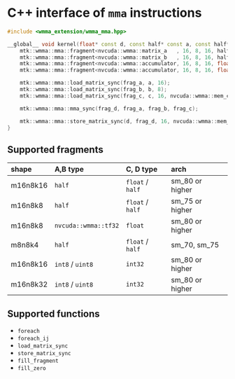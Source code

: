 # C++ interface of `mma` instructions

```cpp
#include <wmma_extension/wmma_mma.hpp>

__global__ void kernel(float* const d, const half* const a, const half* const b, const float* const c) {
    mtk::wmma::mma::fragment<nvcuda::wmma::matrix_a   , 16, 8, 16, half, nvcuda::wmma::col_major> frag_a;
    mtk::wmma::mma::fragment<nvcuda::wmma::matrix_b   , 16, 8, 16, half, nvcuda::wmma::col_major> frag_b;
    mtk::wmma::mma::fragment<nvcuda::wmma::accumulator, 16, 8, 16, float> frag_c;
    mtk::wmma::mma::fragment<nvcuda::wmma::accumulator, 16, 8, 16, float> frag_d;

    mtk::wmma::mma::load_matrix_sync(frag_a, a, 16);
    mtk::wmma::mma::load_matrix_sync(frag_b, b, 8);
    mtk::wmma::mma::load_matrix_sync(frag_c, c, 16, nvcuda::wmma::mem_col_major);

    mtk::wmma::mma::mma_sync(frag_d, frag_a, frag_b, frag_c);

    mtk::wmma::mma::store_matrix_sync(d, frag_d, 16, nvcuda::wmma::mem_col_major);
}
```

## Supported fragments

| shape    |  A,B type            |  C, D type           | arch            |
|:-------- |:-------------------- |:-------------------- |:--------------- |
| m16n8k16 | `half`               | `float` / `half`     | sm_80 or higher |
| m16n8k8  | `half`               | `float` / `half`     | sm_75 or higher |
| m16n8k8  | `nvcuda::wmma::tf32` | `float`              | sm_80 or higher |
| m8n8k4   | `half`               | `float` / `half`     | sm_70, sm_75    |
| m16n8k16 | `int8` / `uint8`     | `int32`              | sm_80 or higher |
| m16n8k32 | `int8` / `uint8`     | `int32`              | sm_80 or higher |

## Supported functions
- `foreach`
- `foreach_ij`
- `load_matrix_sync`
- `store_matrix_sync`
- `fill_fragment`
- `fill_zero`
